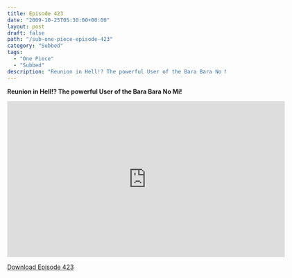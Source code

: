 ```yaml
---
title: Episode 423
date: "2009-10-25T05:30:00+00:00"
layout: post
draft: false
path: "/sub-one-piece-episode-423"
category: "Subbed"
tags:
  - "One Piece"
  - "Subbed"
description: "Reunion in Hell!? The powerful User of the Bara Bara No Mi!"
---
```


**Reunion in Hell!? The powerful User of the Bara Bara No Mi!**

<iframe width="640" height="360" src="https://www.rapidvideo.com/e/G0NO5VGZKA" frameborder="0" marginwidth=0 marginheight=0 scrolling=no allowfullscreen></iframe>

<a href="http://ouo.io/qs/eCodkFEQ?s=https://rapidvid.to/d/https://www.rapidvideo.com/e/G0NO5VGZKA">Download Episode 423</a>
